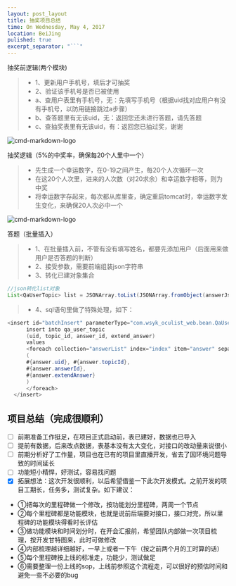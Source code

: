 ```yaml
---
layout: post_layout
title: 抽奖项目总结
time: On Wednesday, May 4, 2017
location: BeiJing
pulished: true
excerpt_separator: "```"
---
```



抽奖前逻辑(两个模块)
> * 1、更新用户手机号，填后才可抽奖
> * 2、验证该手机号是否已被使用
> * a、查用户表里有手机号，无：先填写手机号（根据uid找对应用户有没有手机号，以防用链接跳过a步骤）
> * b、查答题里有无该uid，无：返回您还未进行答题，请先答题
> * c、查抽奖表里有无该uid，有：返回您已抽过奖，谢谢

![cmd-markdown-logo](https://www.zybuluo.com/static/img/logo.png)

抽奖逻辑（5%的中奖率，确保每20个人里中一个）

> * 先生成一个幸运数字，在0-19之间产生，每20个人次循环一次
> * 在这20个人次里，进来的人次数（对20求余）和幸运数字相等，则为中奖
> * 将幸运数字存起来，每次都从库里查，确定重启tomcat时，幸运数字发生变化，来确保20人次必中一个

![cmd-markdown-logo](https://www.zybuluo.com/static/img/logo.png)

答题（批量插入）

> * 1、在批量插入前，不管有没有填写姓名，都要先添加用户（后面用来做用户是否答题的判断）
> * 2、接受参数，需要前端组装json字符串
> * 3、转化已建对象集合
```java
//json转化list对象
List<QaUserTopic> list = JSONArray.toList(JSONArray.fromObject(answerJson), new QaUserTopic(), new JsonConfig());
```
> * 4、sql语句里做了特殊处理，如下：
```java
<insert id="batchInsert" parameterType="com.wsyk_oculist_web.bean.QaUserTopicBean">
      insert into qa_user_topic
      (uid, topic_id, answer_id, extend_answer)
      values
      <foreach collection="answerList" index="index" item="answer" separator=",">
      (
      #{answer.uid}, #{answer.topicId},
      #{answer.answerId},
      #{answer.extendAnswer}
      )
      </foreach>
  </insert>
```


##  项目总结（完成很顺利）

- [ ] 前期准备工作挺足，在项目正式启动前，表已建好，数据也已导入
- [ ] 提前有数据，后来改点数据，表基本没有太大变化，对接口的改动量来说很小
- [ ] 前期分析好了工作量，项目也在已有的项目里直播开发，省去了因环境问题导致的时间延长
- [ ] 功能短小精悍，好测试，容易找问题
- [x] 拓展想法：这次开发很顺利，以后希望借鉴一下此次开发模式。之前开发的项目工期长，任务多，测试复杂。如下建议：
- ①把每次的里程碑做一个修改，按功能划分里程碑，两周一个节点
- ②每个里程碑都是功能模块，也就是说前后端要对接口，接口对完，所以里程碑的功能模块得看时长评估
- ③做功能模块和时间划分时，在开会汇报前，希望团队内部做一次项目梳理，按开发甘特图来，此时可做修改
- ④内部梳理越详细越好，一早上或者一下午（按之前两个月的工时算的话）
- ⑤每个里程碑按上线的标准走，功能少，测试做足
- ⑥需要整理一份上线的sop，上线前参照这个流程走，可以很好的预估时间和避免一些不必要的bug


